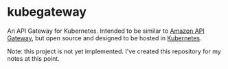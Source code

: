 # kubegateway
An API Gateway for Kubernetes. Intended to be similar to [Amazon API Gateway](https://aws.amazon.com/api-gateway/), but open source and designed to be hosted in [Kubernetes](http://kubernetes.io/).

Note: this project is not yet implemented. I've created this repository for my notes at this point.
